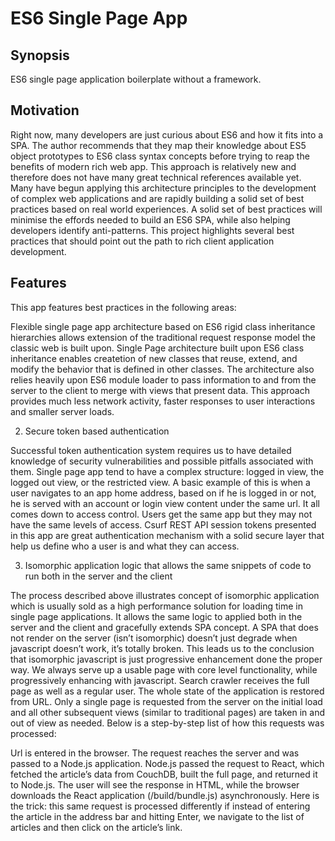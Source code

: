 
# ES6 Single Page App
## Synopsis
ES6 single page application boilerplate without a framework.
## Motivation
Right now, many developers are just curious about ES6 and how it fits into a SPA. The author recommends that they map their knowledge about ES5 object prototypes to ES6 class syntax concepts before trying to reap the benefits of modern rich web app. This approach is relatively new and therefore does not have many great technical references available yet. Many have begun applying this architecture principles to the development of complex web applications and are rapidly building a solid set of best practices based on real world experiences. A solid set of best practices will minimise the effords needed to build an ES6 SPA, while also helping developers identify anti-patterns. This project highlights several best practices that should point out the path to rich client application development.
## Features
This app features best practices in the following areas:

Flexible single page app architecture based on ES6 rigid class inheritance hierarchies allows extension of the traditional request response model the classic web is built upon. Single Page architecture built upon ES6 class inheritance enables createtion of new classes that reuse, extend, and modify the behavior that is defined in other classes. The architecture also relies heavily upon ES6 module loader to pass information to and from the server to the client to merge with views that present data. This approach provides much less network activity, faster responses to user interactions and smaller server loads.

2. Secure token based authentication

  Successful token authentication system requires us to have detailed knowledge of security vulnerabilities and possible pitfalls associated with them. Single page app tend to have a complex structure: logged in view, the logged out view, or the restricted view. A basic example of this is when a user navigates to an app home address, based on if he is logged in or not, he is served with an account or login view content under the same url. It all comes down to access control. Users get the same app but they may not have the same levels of access. Csurf REST API session tokens presented in this app are great authentication mechanism with a solid secure layer that help us define who a user is and what they can access. 
  
3. Isomorphic application logic that allows the same snippets of code to run both in the server and the client

  The process described above illustrates concept of isomorphic application which is usually sold as a high performance solution for loading time in single page applications. It allows the same logic to applied both in the server and the client and gracefully extends SPA concept. A SPA that does not render on the server (isn’t isomorphic) doesn’t just degrade when javascript doesn’t work, it’s totally broken. This leads us to the conclusion that isomorphic javascript is just progressive enhancement done the proper way. We always serve up a usable page with core level functionality, while progressively enhancing with javascript. Search crawler receives the full page as well as a regular user. The whole state of the application is restored from URL.
  Only a single page is requested from the server on the initial load and all other subsequent views (similar to traditional pages) are taken in and out of view as needed. Below is a step-by-step list of how this requests was processed:

Url is entered in the browser.
The request reaches the server and was passed to a Node.js application.
Node.js passed the request to React, which fetched the article’s data from CouchDB, built the full page, and returned it to Node.js.
The user will see the response in HTML, while the browser downloads the React application (/build/bundle.js) asynchronously.
Here is the trick: this same request is processed differently if instead of entering the article in the address bar and hitting Enter, we navigate to the list of articles and then click on the article’s link. 
